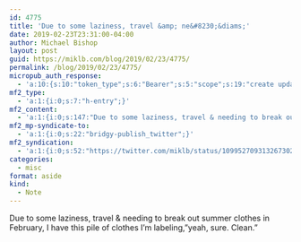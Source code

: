```yaml
---
id: 4775
title: 'Due to some laziness, travel &amp; ne&#8230;&diams;'
date: 2019-02-23T23:31:00-04:00
author: Michael Bishop
layout: post
guid: https://miklb.com/blog/2019/02/23/4775/
permalink: /blog/2019/02/23/4775/
micropub_auth_response:
  - 'a:10:{s:10:"token_type";s:6:"Bearer";s:5:"scope";s:19:"create update media";s:2:"me";s:18:"https://miklb.com/";s:9:"issued_by";s:45:"https://miklb.com/wp-json/indieauth/1.0/token";s:9:"client_id";s:21:"https://quill.p3k.io/";s:11:"client_name";s:5:"Quill";s:11:"client_icon";s:46:"https://quill.p3k.io/images/quill-icon-196.png";s:9:"issued_at";i:1549993187;s:4:"user";i:1;s:13:"last_accessed";i:1550982660;}'
mf2_type:
  - 'a:1:{i:0;s:7:"h-entry";}'
mf2_content:
  - 'a:1:{i:0;s:147:"Due to some laziness, travel & needing to break out summer clothes in February, I have this pile of clothes I’m labeling,”yeah, sure. Clean.”";}'
mf2_mp-syndicate-to:
  - 'a:1:{i:0;s:22:"bridgy-publish_twitter";}'
mf2_syndication:
  - 'a:1:{i:0;s:52:"https://twitter.com/miklb/status/1099527093132673025";}'
categories:
  - misc
format: aside
kind:
  - Note
---
```

Due to some laziness, travel &amp; needing to break out summer clothes in February, I have this pile of clothes I’m labeling,”yeah, sure. Clean.”